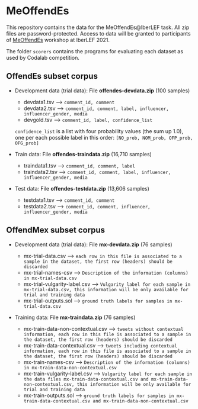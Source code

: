 # MeOffendEs

This repository contains the data for the MeOffendEs@IberLEF task. All zip files are password-protected. Access to data will be granted to participants of [MeOffendEs](https://competitions.codalab.org/competitions/28679) workshop at IberLEF 2021. 

The folder `scorers` contains the programs for evaluating each dataset as used by Codalab competition.

## OffendEs subset corpus

- Development data (trial data): File **offendes-devdata.zip** (100 samples)
  * devdata1.tsv --> `comment_id, comment`
  * devdata2.tsv --> `comment_id, comment, label, influencer, influencer_gender, media`
  * devgold.tsv --> `comment_id, label, confidence_list`
  
  `confidence_list` is a list with four probability values (the sum up 1.0), one per each possible label in this order: `[NO_prob, NOM_prob, OFP_prob, OFG_prob]`

- Train data: File **offendes-traindata.zip** (16,710 samples)
  * traindata1.tsv --> `comment_id, comment, label`
  * traindata2.tsv --> `comment_id, comment, label, influencer, influencer_gender, media`

- Test data: File **offendes-testdata.zip** (13,606 samples)
  * testdata1.tsv --> `comment_id, comment`
  * testdata2.tsv --> `comment_id, comment, influencer, influencer_gender, media`
  
## OffendMex subset corpus

- Development data (trial data): File **mx-devdata.zip** (76 samples)
  * mx-trial-data.csv --> `each row in this file is associated to a sample in the dataset, the first row (headers) should be discarded`
  * mx-trial-names-csv  --> `Description of the information (columns) in mx-trial-data.csv`
  * mx-trial-vulgarity-label.csv  --> `Vulgarity label for each sample in mx-trial-data.csv, this information will be only available for trial and training data`
  * mx-trial-outputs.sol --> `ground truth labels for samples in mx-trial-data.csv`

- Training data: File **mx-traindata.zip** (76 samples)
  * mx-train-data-non-contextual.csv --> `tweets without contextual information, each row in this file is associated to a sample in the dataset, the first row (headers) should be discarded`
  *  mx-train-data-contextual.csv --> `tweets including contextual information, each row in this file is associated to a sample in the dataset, the first row (headers) should be discarded`
  * mx-train-names-csv  --> `Description of the information (columns) in mx-train-data-non-contextual.csv`
  * mx-train-vulgarity-label.csv  --> `Vulgarity label for each sample in the data files mx-train-data-contextual.csv and mx-train-data-non-contextual.csv, this information will be only available for trial and training data`
  * mx-train-outputs.sol --> `ground truth labels for samples in mx-train-data-contextual.csv and mx-train-data-non-contextual.csv`


